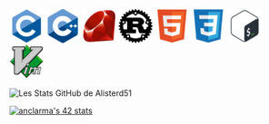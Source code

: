 <!-- *********************************************************************** -->
<!--                                                                         -->
<!--                                                      :::      ::::::::  -->
<!-- README.md                                          :+:      :+:    :+:  -->
<!--                                                  +:+ +:+         +:+    -->
<!-- By: anclarma <marvin@42.fr>                    +#+  +:+       +#+       -->
<!--                                              +#+#+#+#+#+   +#+          -->
<!-- Created: 2021/06/09 14:11:03 by anclarma          #+#    #+#            -->
<!-- Updated: 2021/06/09 14:11:03 by anclarma         ###   ########.fr      -->
<!--                                                                         -->
<!-- *********************************************************************** -->

<!--[LANGUAGE FAVORIS]-->
<p align="left">
  <img src="https://raw.githubusercontent.com/devicons/devicon/2809b567852a4648062a2d3e7c1c531367458c0b/icons/c/c-original.svg" alt="c" width="60" height="60" />
  <img src="https://raw.githubusercontent.com/devicons/devicon/2809b567852a4648062a2d3e7c1c531367458c0b/icons/cplusplus/cplusplus-original.svg" alt="cplusplus" width="60" height="60" />
  <img src="https://raw.githubusercontent.com/devicons/devicon/2809b567852a4648062a2d3e7c1c531367458c0b/icons/ruby/ruby-original.svg" alt="ruby" width="60" height="60" />
  <img src="https://raw.githubusercontent.com/devicons/devicon/master/icons/rust/rust-original.svg" alt="rust" width="60" height="60" />
  <img src="https://raw.githubusercontent.com/devicons/devicon/2809b567852a4648062a2d3e7c1c531367458c0b/icons/html5/html5-original.svg" alt="html" width="60" height="60" />
  <img src="https://raw.githubusercontent.com/devicons/devicon/2809b567852a4648062a2d3e7c1c531367458c0b/icons/css3/css3-original.svg" alt="css" width="60" height="60" />
  <img src="https://raw.githubusercontent.com/devicons/devicon/2809b567852a4648062a2d3e7c1c531367458c0b/icons/bash/bash-original.svg" alt="bash" width="60" height="60" />
  <img src="https://raw.githubusercontent.com/devicons/devicon/2809b567852a4648062a2d3e7c1c531367458c0b/icons/vim/vim-original.svg" alt="vim" width="60" height="60" />
</p>

![Les Stats GitHub de Alisterd51](https://github-readme-stats.vercel.app/api?username=alisterd51&show_icons=true&theme=radical)

[![anclarma's 42 stats](https://badge42.vercel.app/api/v2/cl2jlfmda000609jtiwp4ud2y/stats?cursusId=21&coalitionId=45)](https://github.com/JaeSeoKim/badge42)

<!--
**alisterd51/alisterd51** is a ✨ _special_ ✨ repository because its `README.md` (this file) appears on your GitHub profile.

Here are some ideas to get you started:

- 🔭 I’m currently working on ...
- 🌱 I’m currently learning ...
- 👯 I’m looking to collaborate on ...
- 🤔 I’m looking for help with ...
- 💬 Ask me about ...
- 📫 How to reach me: ...
- 😄 Pronouns: ...
- ⚡ Fun fact: ...
-->
